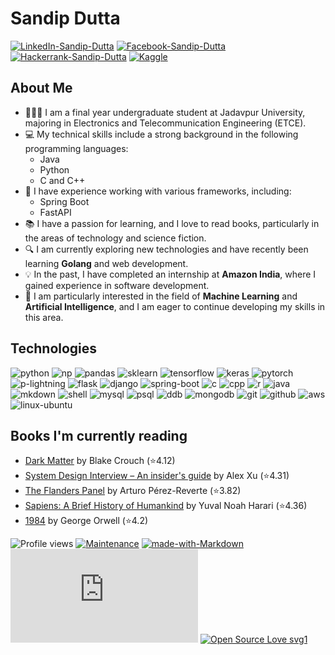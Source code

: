 # Sandip Dutta
<!-- SOCIAL -->
[![LinkedIn-Sandip-Dutta][linkedin-logo]][linkedin-url]  <!-- Linked In -->
[![Facebook-Sandip-Dutta][facebook-logo]][facebook-url]  <!-- Facebook -->
[![Hackerrank-Sandip-Dutta][hackerrank-logo]][hackerrank-url] <!--Hackerrank-->
[![Kaggle][kaggle-logo]][kaggle-url] <!--Kaggle-->

## About Me

- 👨🏽‍💻 I am a final year undergraduate student at Jadavpur University, majoring in Electronics and Telecommunication Engineering (ETCE).
- 💻 My technical skills include a strong background in the following programming languages:
  - Java
  - Python
  - C and C++
- 🚀 I have experience working with various frameworks, including:
  - Spring Boot
  - FastAPI
- 📚 I have a passion for learning, and I love to read books, particularly in the areas of technology and science fiction.
- 🔍 I am currently exploring new technologies and have recently been learning **Golang** and web development.
- 💡 In the past, I have completed an internship at **Amazon India**, where I gained experience in software development.
- 🤖 I am particularly interested in the field of **Machine Learning** and **Artificial Intelligence**, and I am eager to continue developing my skills in this area.

## Technologies

![python][python-logo] ![np][np-logo] ![pandas][pandas-logo] ![sklearn][sklearn-logo] ![tensorflow][tensorflow-logo] ![keras][keras-logo] ![pytorch][pytorch-logo] ![p-lightning][pl-logo]
![flask][flask-logo] ![django][django-logo] ![spring-boot][spring-boot-logo] ![c][c-logo] ![cpp][cpp-logo] ![r][r-logo] ![java][java-logo]
![mkdown][markdown-logo] ![shell][shell-logo] ![mysql][mysql-logo] ![psql][postgre-logo] ![ddb][dynamodb-logo] ![mongodb][mongodb-logo]
![git][git-logo] ![github][github-logo] ![aws][aws-logo] ![linux-ubuntu][linux-logo]

## Books I'm currently reading
<!-- GOODREADS-LIST:START -->
- [Dark Matter](https://www.goodreads.com/review/show/5601948366?utm_medium=api&utm_source=rss) by Blake Crouch (⭐️4.12)
- [System Design Interview – An insider's guide](https://www.goodreads.com/review/show/5580874736?utm_medium=api&utm_source=rss) by Alex Xu (⭐️4.31)
- [The Flanders Panel](https://www.goodreads.com/review/show/5481217895?utm_medium=api&utm_source=rss) by Arturo Pérez-Reverte (⭐️3.82)
- [Sapiens: A Brief History of Humankind](https://www.goodreads.com/review/show/5387089746?utm_medium=api&utm_source=rss) by Yuval Noah Harari (⭐️4.36)
- [1984](https://www.goodreads.com/review/show/5387098163?utm_medium=api&utm_source=rss) by George Orwell (⭐️4.2)
<!-- GOODREADS-LIST:END -->


![Profile views](https://gpvc.arturio.dev/Dutta-SD) <!--  Profile Hits-->
[![Maintenance](https://img.shields.io/badge/Maintained%3F-yes-green.svg)](https://github.com/Dutta-SD/Dutta-SD/graphs/code-frequency)<!--  Maintained-->
[![made-with-Markdown](https://img.shields.io/badge/Made%20with-Markdown-1f425f.svg)](http://commonmark.org) <!-- Made with markdown -->
[![GitHub license](https://badgen.net/github/license/Naereen/Strapdown.js)](https://github.com/Dutta-SD) <!-- MIT -->
[![Open Source Love svg1](https://badges.frapsoft.com/os/v1/open-source.svg?v=103)](https://github.com/ellerbrock/open-source-badges/) <!-- Open Source -->

<!-- ### END OF CONTENT ### -->

<!-- Social Icons -->
[linkedin-logo]:https://img.shields.io/badge/LinkedIn-0077B5?style=for-the-badge&logo=linkedin&logoColor=white
[linkedin-url]:https://www.linkedin.com/in/dutta-sd/

[facebook-logo]:https://img.shields.io/badge/Facebook-1877F2?style=for-the-badge&logo=facebook&logoColor=white
[facebook-url]:https://www.facebook.com/profile.php?id=100039020774484

[hackerrank-logo]:https://img.shields.io/badge/-Hackerrank-2EC866?style=for-the-badge&logo=HackerRank&logoColor=white
[hackerrank-url]:https://www.hackerrank.com/Sandip11100

[kaggle-logo]:https://img.shields.io/badge/Kaggle-20BEFF?style=for-the-badge&logo=Kaggle&logoColor=white
[kaggle-url]:https://www.kaggle.com/duttasd28

<!-- Python and Machine Learning Stack -->
[python-logo]:https://img.shields.io/badge/python%20-%2314354C.svg?&style=for-the-badge&logo=python&logoColor=white
[flask-logo]:https://img.shields.io/badge/Flask-000000?style=for-the-badge&logo=flask&logoColor=white
[spring-boot-logo]:https://img.shields.io/badge/Spring-11A821?style=for-the-badge&logo=spring&logoColor=white
[np-logo]:https://img.shields.io/badge/Numpy-777BB4?style=for-the-badge&logo=numpy&logoColor=white
[pandas-logo]:https://img.shields.io/badge/pandas%20-%23150458.svg?&style=for-the-badge&logo=pandas&logoColor=white
[keras-logo]:https://img.shields.io/badge/Keras%20-%23D00000.svg?&style=for-the-badge&logo=Keras&logoColor=white
[tensorflow-logo]:https://img.shields.io/badge/TensorFlow%20-%23FF6F00.svg?&style=for-the-badge&logo=TensorFlow&logoColor=white
[pytorch-logo]:https://img.shields.io/badge/PyTorch%20-%23EE4C2C.svg?&style=for-the-badge&logo=PyTorch&logoColor=white
[pl-logo]:https://img.shields.io/badge/PyTorch%20Lightning-792EE5?style=for-the-badge&logo=PyTorch%20Lightning&ogoColor=white
[django-logo]:https://img.shields.io/badge/Django-092E20?style=for-the-badge&logo=django&logoColor=white
[sklearn-logo]:https://img.shields.io/badge/scikit_learn-F7931E?style=for-the-badge&logo=scikit-learn&logoColor=white

<!--Other Programming Languages-->
[c-logo]:https://img.shields.io/badge/c%20-%2300599C.svg?&style=for-the-badge&logo=c&logoColor=white
[cpp-logo]:https://img.shields.io/badge/c++%20-%2300599C.svg?&style=for-the-badge&logo=c%2B%2B&logoColor=white
[r-logo]:https://img.shields.io/badge/r-%23276DC3.svg?&style=for-the-badge&logo=r&logoColor=white
[markdown-logo]:https://img.shields.io/badge/markdown-%23000000.svg?&style=for-the-badge&logo=markdown&logoColor=white
[shell-logo]:https://img.shields.io/badge/shell_script%20-%23121011.svg?&style=for-the-badge&logo=gnu-bash&logoColor=white
[java-logo]:https://img.shields.io/badge/Java-ED8B00?style=for-the-badge&logo=java&logoColor=white

<!-- Version Control -->
[git-logo]:https://img.shields.io/badge/git%20-%23F05033.svg?&style=for-the-badge&logo=git&logoColor=white
[github-logo]:https://img.shields.io/badge/github%20-%23121011.svg?&style=for-the-badge&logo=github&logoColor=white

<!-- Databases -->
[mysql-logo]:https://img.shields.io/badge/MySQL-00000F?style=for-the-badge&logo=mysql&logoColor=white
[postgre-logo]:https://img.shields.io/badge/PostgreSQL-316192?style=for-the-badge&logo=postgresql&logoColor=white
[dynamodb-logo]:https://img.shields.io/badge/DynamoDB-2B6CAF?style=for-the-badge&logo=Amazon%20DynamoDB&logoColor=white
[mongodb-logo]:https://img.shields.io/badge/MongoDB-%234ea94b.svg?style=for-the-badge&logo=mongodb&logoColor=white

<!--  CLOUD -->
[aws-logo]:https://img.shields.io/badge/AWS-%23FF9900.svg?style=for-the-badge&logo=amazon-aws&logoColor=white
[linux-logo]:https://img.shields.io/badge/Linux-FCC624?style=for-the-badge&logo=linux&logoColor=black
